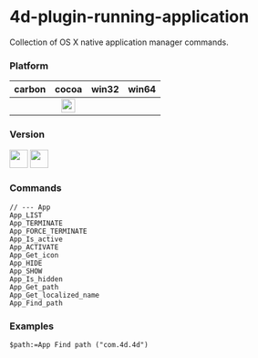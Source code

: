 4d-plugin-running-application
=============================

Collection of OS X native application manager commands.

### Platform

| carbon | cocoa | win32 | win64 |
|:------:|:-----:|:---------:|:---------:|
||<img src="https://cloud.githubusercontent.com/assets/1725068/22371562/1b091f0a-e4db-11e6-8458-8653954a7cce.png" width="24" height="24" />|||

### Version

<img width="32" height="32" src="https://user-images.githubusercontent.com/1725068/73986501-15964580-4981-11ea-9ac1-73c5cee50aae.png"> <img src="https://user-images.githubusercontent.com/1725068/73987971-db2ea780-4984-11ea-8ada-e25fb9c3cf4e.png" width="32" height="32" />

### Commands

```
// --- App
App_LIST
App_TERMINATE
App_FORCE_TERMINATE
App_Is_active
App_ACTIVATE
App_Get_icon
App_HIDE
App_SHOW
App_Is_hidden
App_Get_path
App_Get_localized_name
App_Find_path
```

### Examples

```4d
$path:=App Find path ("com.4d.4d")
```
